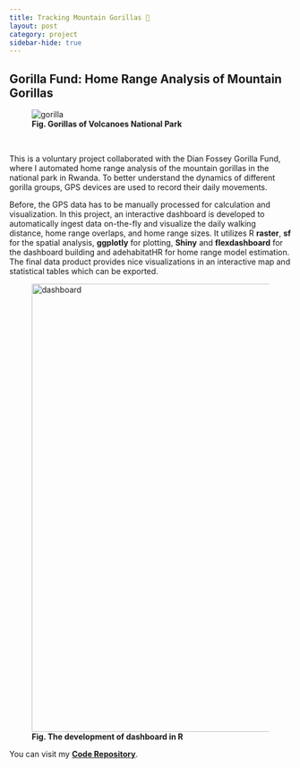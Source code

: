 ```yaml
---
title: Tracking Mountain Gorillas 🦍
layout: post
category: project
sidebar-hide: true
---
```


## Gorilla Fund: Home Range Analysis of Mountain Gorillas

<figure>
	<img src="{{ 'assets/images/gorilla.jpg' | relative_url }}" alt="gorilla" />
	<figcaption><b>Fig. Gorillas of Volcanoes National Park</b></figcaption>
</figure>

<br>

This is a voluntary project collaborated with the Dian Fossey Gorilla Fund, where I automated home range analysis of the mountain gorillas in the national park in Rwanda. To better understand the dynamics of different gorilla groups, GPS devices are used to record their daily movements. 

Before, the GPS data has to be manually processed for calculation and visualization. In this project, an interactive dashboard is developed to automatically ingest data on-the-fly and visualize the daily walking distance, home range overlaps, and home range sizes. It utilizes R **raster**, **sf** for the spatial analysis, **ggplotly** for plotting, **Shiny** and **flexdashboard** for the dashboard building and adehabitatHR for home range model estimation. The final data product provides nice visualizations in an interactive map and statistical tables which can be exported. 


<figure>
	<img src="{{ 'assets/images/data-viz.png' | relative_url }}" alt="dashboard"  width="800" />
	<figcaption><b>Fig. The development of dashboard in R</b></figcaption>
</figure>

You can visit my [<b>Code Repository</b>](https://github.com/pinkychow1010/HomeRangeAnalysis).
